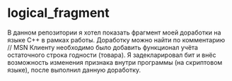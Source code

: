 # logical_fragment
В данном репозитории я хотел показать фрагмент моей доработки на языке C++ в рамках работы.
Доработку можно найти по комментарию // MSN
Клиенту необходимо было добавить функционал учёта остаточного строка годности (товара). Я задекларировал бит и внёс возможность изменения признака внутри программы (на скриптовом языке), после выполнил данную доработку.
